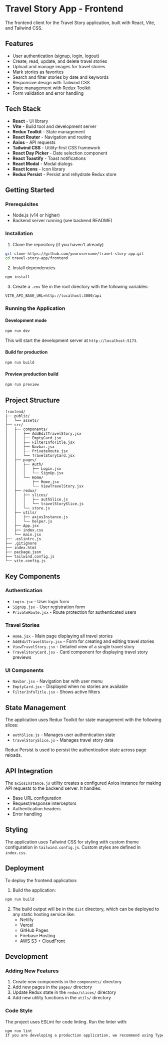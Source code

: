 # Travel Story App - Frontend

The frontend client for the Travel Story application, built with React, Vite, and Tailwind CSS.

## Features

- User authentication (signup, login, logout)
- Create, read, update, and delete travel stories
- Upload and manage images for travel stories
- Mark stories as favorites
- Search and filter stories by date and keywords
- Responsive design with Tailwind CSS
- State management with Redux Toolkit
- Form validation and error handling

## Tech Stack

- **React** - UI library
- **Vite** - Build tool and development server
- **Redux Toolkit** - State management
- **React Router** - Navigation and routing
- **Axios** - API requests
- **Tailwind CSS** - Utility-first CSS framework
- **React Day Picker** - Date selection component
- **React Toastify** - Toast notifications
- **React Modal** - Modal dialogs
- **React Icons** - Icon library
- **Redux Persist** - Persist and rehydrate Redux store

## Getting Started

### Prerequisites

- Node.js (v14 or higher)
- Backend server running (see backend README)

### Installation

1. Clone the repository (if you haven't already)
```bash
git clone https://github.com/yourusername/travel-story-app.git
cd travel-story-app/frontend
```

2. Install dependencies
```bash
npm install
```

3. Create a `.env` file in the root directory with the following variables:
```
VITE_API_BASE_URL=http://localhost:3000/api
```

### Running the Application

#### Development mode
```bash
npm run dev
```

This will start the development server at `http://localhost:5173`.

#### Build for production
```bash
npm run build
```

#### Preview production build
```bash
npm run preview
```

## Project Structure

```
frontend/
├── public/
│   └── assets/
├── src/
│   ├── components/
│   │   ├── AddEditTravelStory.jsx
│   │   ├── EmptyCard.jsx
│   │   ├── FilterInfoTitle.jsx
│   │   ├── Navbar.jsx
│   │   ├── PrivateRoute.jsx
│   │   └── TravelStoryCard.jsx
│   ├── pages/
│   │   ├── Auth/
│   │   │   ├── Login.jsx
│   │   │   └── SignUp.jsx
│   │   └── Home/
│   │       ├── Home.jsx
│   │       └── ViewTravelStory.jsx
│   ├── redux/
│   │   ├── slices/
│   │   │   ├── authSlice.js
│   │   │   └── travelStorySlice.js
│   │   └── store.js
│   ├── utils/
│   │   ├── axiosInstance.js
│   │   └── helper.js
│   ├── App.jsx
│   ├── index.css
│   └── main.jsx
├── .eslintrc.js
├── .gitignore
├── index.html
├── package.json
├── tailwind.config.js
└── vite.config.js
```

## Key Components

### Authentication

- `Login.jsx` - User login form
- `SignUp.jsx` - User registration form
- `PrivateRoute.jsx` - Route protection for authenticated users

### Travel Stories

- `Home.jsx` - Main page displaying all travel stories
- `AddEditTravelStory.jsx` - Form for creating and editing travel stories
- `ViewTravelStory.jsx` - Detailed view of a single travel story
- `TravelStoryCard.jsx` - Card component for displaying travel story previews

### UI Components

- `Navbar.jsx` - Navigation bar with user menu
- `EmptyCard.jsx` - Displayed when no stories are available
- `FilterInfoTitle.jsx` - Shows active filters

## State Management

The application uses Redux Toolkit for state management with the following slices:

- `authSlice.js` - Manages user authentication state
- `travelStorySlice.js` - Manages travel story data

Redux Persist is used to persist the authentication state across page reloads.

## API Integration

The `axiosInstance.js` utility creates a configured Axios instance for making API requests to the backend server. It handles:

- Base URL configuration
- Request/response interceptors
- Authentication headers
- Error handling

## Styling

The application uses Tailwind CSS for styling with custom theme configuration in `tailwind.config.js`. Custom styles are defined in `index.css`.

## Deployment

To deploy the frontend application:

1. Build the application:
```bash
npm run build
```

2. The build output will be in the `dist` directory, which can be deployed to any static hosting service like:
   - Netlify
   - Vercel
   - GitHub Pages
   - Firebase Hosting
   - AWS S3 + CloudFront

## Development

### Adding New Features

1. Create new components in the `components/` directory
2. Add new pages in the `pages/` directory
3. Update Redux state in the `redux/slices/` directory
4. Add new utility functions in the `utils/` directory

### Code Style

The project uses ESLint for code linting. Run the linter with:
```bash
npm run lint
If you are developing a production application, we recommend using TypeScript and enable type-aware lint rules. Check out the [TS template](https://github.com/vitejs/vite/tree/main/packages/create-vite/template-react-ts) to integrate TypeScript and [`typescript-eslint`](https://typescript-eslint.io) in your project.
